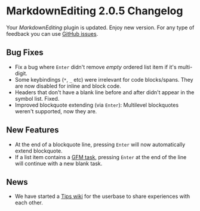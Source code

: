 # MarkdownEditing 2.0.5 Changelog

Your _MarkdownEditing_ plugin is updated. Enjoy new version. For any type of feedback you can use [GitHub issues][issues].

## Bug Fixes

* Fix a bug where `Enter` didn't remove _empty_ ordered list item if it's multi-digit.
* Some keybindings (`*`, `_` etc) were irrelevant for code blocks/spans. They are now disabled for inline and block code.
* Headers that don't have a blank line before and after didn't appear in the symbol list. Fixed.
* Improved blockquote extending (via `Enter`): Multilevel blockquotes weren't supported, now they are.

## New Features

* At the end of a blockquote line, pressing `Enter` will now automatically extend blockquote.
* If a list item contains a [GFM task][], pressing `Enter` at the end of the line will continue with a new blank task.

## News

* We have started a [Tips wiki][tips] for the userbase to share experiences with each other.

[issues]: https://github.com/SublimeText-Markdown/MarkdownEditing/issues
[GFM task]: https://help.github.com/articles/github-flavored-markdown
[tips]: https://github.com/SublimeText-Markdown/MarkdownEditing/wiki/Tips
